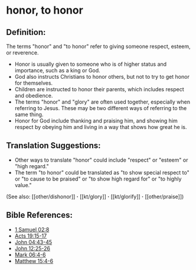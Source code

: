 # honor, to honor #

## Definition: ##

The terms "honor" and "to honor" refer to giving someone respect, esteem, or reverence.

* Honor is usually given to someone who is of higher status and importance, such as a king or God.
* God also instructs Christians to honor others, but not to try to get honor for themselves.
* Children are instructed to honor their parents, which includes respect and obedience.
* The terms "honor" and "glory" are often used together, especially when referring to Jesus. These may be two different ways of referring to the same thing.
* Honor for God include thanking and praising him, and showing him respect by obeying him and living in a way that shows how great he is.

## Translation Suggestions: ##

* Other ways to translate "honor" could include "respect" or "esteem" or "high regard."
* The term "to honor" could be translated as "to show special respect to" or "to cause to be praised" or "to show high regard for" or "to highly value."
 
(See also: [[other/dishonor]] **·** [[kt/glory]] **·** [[kt/glorify]] **·** [[other/praise]])

## Bible References: ##

* [1 Samuel 02:8](en/tn/1sa/help/02/08)
* [Acts 19:15-17](en/tn/act/help/19/15)
* [John 04:43-45](en/tn/jhn/help/04/43)
* [John 12:25-26](en/tn/jhn/help/12/25)
* [Mark 06:4-6](en/tn/mrk/help/06/04)
* [Matthew 15:4-6](en/tn/mat/help/15/04)